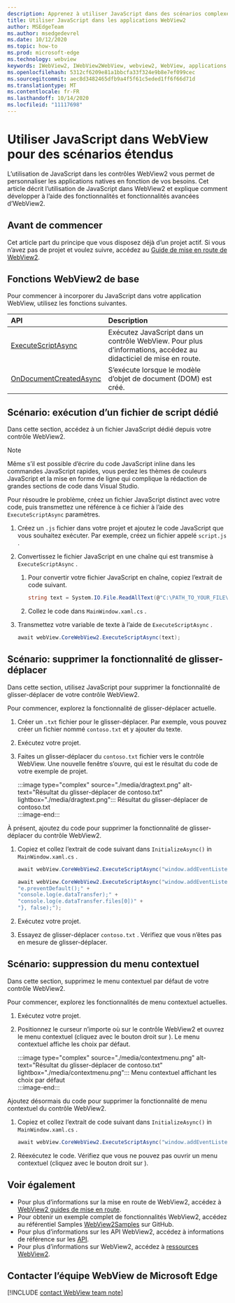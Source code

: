 ```yaml
---
description: Apprenez à utiliser JavaScript dans des scénarios complexes dans les applications WebView2
title: Utiliser JavaScript dans les applications WebView2
author: MSEdgeTeam
ms.author: msedgedevrel
ms.date: 10/12/2020
ms.topic: how-to
ms.prod: microsoft-edge
ms.technology: webview
keywords: IWebView2, IWebView2WebView, webview2, WebView, applications Win32, Win32, Edge, ICoreWebView2, ICoreWebView2Host, contrôle de navigateur, html Edge
ms.openlocfilehash: 5312cf6209e81a1bbcfa33f324e9b8e7ef099cec
ms.sourcegitcommit: aec8d3482465dfb9a4f5f61c5eded1ff6f66d71d
ms.translationtype: MT
ms.contentlocale: fr-FR
ms.lasthandoff: 10/14/2020
ms.locfileid: "11117698"
---
```

# Utiliser JavaScript dans WebView pour des scénarios étendus  

L’utilisation de JavaScript dans les contrôles WebView2 vous permet de personnaliser les applications natives en fonction de vos besoins.  Cet article décrit l’utilisation de JavaScript dans WebView2 et explique comment développer à l’aide des fonctionnalités et fonctionnalités avancées d’WebView2.  

## Avant de commencer  

Cet article part du principe que vous disposez déjà d’un projet actif.  Si vous n’avez pas de projet et voulez suivre, accédez au [Guide de mise en route de WebView2][Webview2GettingstartedWpf].  

## Fonctions WebView2 de base  

Pour commencer à incorporer du JavaScript dans votre application WebView, utilisez les fonctions suivantes.  

| API  | Description  |
|:--- |:--- |  
| [ExecuteScriptAsync][Webview2ReferenceWpf09515MicrosoftWebExecutescriptasync] | Exécutez JavaScript dans un contrôle WebView. Pour plus d’informations, accédez au didacticiel de mise en route. |
| [OnDocumentCreatedAsync][Webview2ReferenceWin3209538Icorewebview2Addscripttoexecuteondocumentcreated] | S’exécute lorsque le modèle d’objet de document (DOM) est créé. |
      
## Scénario: exécution d’un fichier de script dédié  

Dans cette section, accédez à un fichier JavaScript dédié depuis votre contrôle WebView2.  

> [!NOTE]
> Même s’il est possible d’écrire du code JavaScript inline dans les commandes JavaScript rapides, vous perdez les thèmes de couleurs JavaScript et la mise en forme de ligne qui complique la rédaction de grandes sections de code dans Visual Studio.  

Pour résoudre le problème, créez un fichier JavaScript distinct avec votre code, puis transmettez une référence à ce fichier à l’aide des `ExecuteScriptAsync` paramètres.  

1.  Créez un `.js` fichier dans votre projet et ajoutez le code JavaScript que vous souhaitez exécuter.  Par exemple, créez un fichier appelé `script.js` .  
1.  Convertissez le fichier JavaScript en une chaîne qui est transmise à `ExecuteScriptAsync` .  
    1.  Pour convertir votre fichier JavaScript en chaîne, copiez l’extrait de code suivant.  
        
        ```csharp
        string text = System.IO.File.ReadAllText(@"C:\PATH_TO_YOUR_FILE\script.js");
        ```  
        
    1.  Collez le code dans `MainWindow.xaml.cs` .  
1.  Transmettez votre variable de texte à l’aide de `ExecuteScriptAsync` .  
    
    ```csharp
    await webView.CoreWebView2.ExecuteScriptAsync(text);
    ```  

## Scénario: supprimer la fonctionnalité de glisser-déplacer  

Dans cette section, utilisez JavaScript pour supprimer la fonctionnalité de glisser-déplacer de votre contrôle WebView2.  

Pour commencer, explorez la fonctionnalité de glisser-déplacer actuelle.  

1.  Créer un `.txt` fichier pour le glisser-déplacer.  Par exemple, vous pouvez créer un fichier nommé `contoso.txt` et y ajouter du texte.  
1.  Exécutez votre projet.  
1.  Faites un glisser-déplacer du `contoso.txt` fichier vers le contrôle WebView.  Une nouvelle fenêtre s’ouvre, qui est le résultat du code de votre exemple de projet.  
    
    :::image type="complex" source="./media/dragtext.png" alt-text="Résultat du glisser-déplacer de contoso.txt" lightbox="./media/dragtext.png":::
       Résultat du glisser-déplacer de contoso.txt  
    :::image-end:::  

À présent, ajoutez du code pour supprimer la fonctionnalité de glisser-déplacer du contrôle WebView2.  

1.  Copiez et collez l’extrait de code suivant dans `InitializeAsync()` in `MainWindow.xaml.cs` .   
            
    ```csharp   
    await webView.CoreWebView2.ExecuteScriptAsync("window.addEventListener('dragover',function(e){e.preventDefault();},false);");
    
    await webView.CoreWebView2.ExecuteScriptAsync("window.addEventListener('drop',function(e){" +
    "e.preventDefault();" +
    "console.log(e.dataTransfer);" +
    "console.log(e.dataTransfer.files[0])" +
    "}, false);");
    ```  
          
1.  Exécutez votre projet.  
1.  Essayez de glisser-déplacer `contoso.txt` .  Vérifiez que vous n’êtes pas en mesure de glisser-déplacer.  

## Scénario: suppression du menu contextuel  

Dans cette section, supprimez le menu contextuel par défaut de votre contrôle WebView2.  

Pour commencer, explorez les fonctionnalités de menu contextuel actuelles.  

1.  Exécutez votre projet.  
1.  Positionnez le curseur n’importe où sur le contrôle WebView2 et ouvrez le menu contextuel (cliquez avec le bouton droit sur \).  Le menu contextuel affiche les choix par défaut.  
    
    :::image type="complex" source="./media/contextmenu.png" alt-text="Résultat du glisser-déplacer de contoso.txt" lightbox="./media/contextmenu.png":::
       Menu contextuel affichant les choix par défaut  
    :::image-end:::  
    
Ajoutez désormais du code pour supprimer la fonctionnalité de menu contextuel du contrôle WebView2.  

1.  Copiez et collez l’extrait de code suivant dans `InitializeAsync()` in `MainWindow.xaml.cs` .    
        
    ```csharp   
    await webView.CoreWebView2.ExecuteScriptAsync("window.addEventListener('contextmenu', window => {window.preventDefault();});");
    ```  

1.  Réexécutez le code.  Vérifiez que vous ne pouvez pas ouvrir un menu contextuel (cliquez avec le bouton droit sur \).  
   
## Voir également  

*   Pour plus d’informations sur la mise en route de WebView2, accédez à [WebView2 guides de mise en route][Webview2MainGettingStarted].  
*   Pour obtenir un exemple complet de fonctionnalités WebView2, accédez au référentiel Samples [WebView2Samples][GithubMicrosoftedgeWebview2samples] sur GitHub.  
*   Pour plus d’informations sur les API WebView2, accédez à informations de référence sur les [API][Webview2ApiReference].  
*   Pour plus d’informations sur WebView2, accédez à [ressources WebView2][Webview2MainNextSteps].  

## Contacter l’équipe WebView de Microsoft Edge  

[!INCLUDE [contact WebView team note](../includes/contact-webview-team-note.md)]  

<!-- links -->  

[DevtoolsGuideChromiumMain]: ../../devtools-guide-chromium.md "Outils de développement Microsoft Edge (chrome) | Documents Microsoft"  


[Webview2ApiReference]: ../webview2-api-reference.md "Référence sur l’API Microsoft Edge WebView2 | Documents Microsoft"  
[Webview2GettingstartedWpf]: ../gettingstarted/wpf.md "Commencer à utiliser WebView2 dans WPF (Preview) | Documents Microsoft"  
[Webview2MainGettingStarted]: ../index.md#getting-started "Mise en route-présentation de Microsoft Edge WebView2 (Preview) | Documents Microsoft"  
[Webview2MainNextSteps]: ../index.md#next-steps "Étapes suivantes-présentation de Microsoft Edge WebView2 (Preview) | Documents Microsoft"  
[Webview2ReferenceWin3209538Icorewebview2Addscripttoexecuteondocumentcreated]: ../reference/win32/0-9-538/icorewebview2.md#addscripttoexecuteondocumentcreated "AddScriptToExecuteOnDocumentCreated-0.9.579-interface ICoreWebView2 | Documents Microsoft"  
[Webview2ReferenceWpf09515MicrosoftWebExecutescriptasync]: ../reference/wpf/0-9-515/microsoft-web-webview2-wpf-webview2.md#executescriptasync "ExecuteScriptAsync-Microsoft. Web. WebView2. WPF. WebView2 classe | Documents Microsoft"  

[GithubMicrosoftedgeWebview2samples]: https://github.com/MicrosoftEdge/WebView2Samples "Exemples de WebView2-MicrosoftEdge/WebView2Samples | GitHub"  

